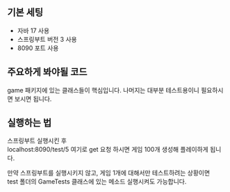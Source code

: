## 기본 세팅
- 자바 17 사용
- 스프링부트 버전 3 사용
- 8090 포트 사용


## 주요하게 봐야될 코드
game 패키지에 있는 클래스들이 핵심입니다. 나머지는 대부분 테스트용이니 필요하시면 보시면 됩니다.


## 실행하는 법
스프링부트 실행시킨 후  
localhost:8090/test/5 여기로 get 요청 하시면 게임 100개 생성해 플레이하게 됩니다.
  
만약 스프링부트를 실행시키지 않고, 게임 1개에 대해서만 테스트하려는 상황이면  
test 폴더의 GameTests 클래스에 있는 메소드 실행시켜도 가능합니다.
